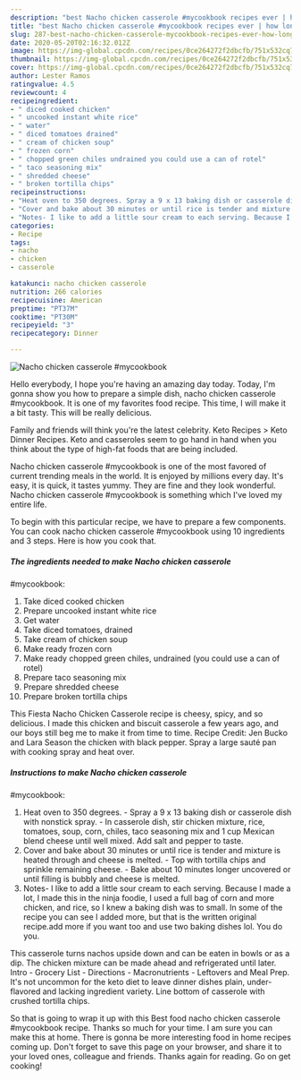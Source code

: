 ```yaml
---
description: "best Nacho chicken casserole #mycookbook recipes ever | how long to bake Nacho chicken casserole #mycookbook"
title: "best Nacho chicken casserole #mycookbook recipes ever | how long to bake Nacho chicken casserole #mycookbook"
slug: 287-best-nacho-chicken-casserole-mycookbook-recipes-ever-how-long-to-bake-nacho-chicken-casserole-mycookbook
date: 2020-05-20T02:16:32.012Z
image: https://img-global.cpcdn.com/recipes/0ce264272f2dbcfb/751x532cq70/nacho-chicken-casserole-mycookbook-recipe-main-photo.jpg
thumbnail: https://img-global.cpcdn.com/recipes/0ce264272f2dbcfb/751x532cq70/nacho-chicken-casserole-mycookbook-recipe-main-photo.jpg
cover: https://img-global.cpcdn.com/recipes/0ce264272f2dbcfb/751x532cq70/nacho-chicken-casserole-mycookbook-recipe-main-photo.jpg
author: Lester Ramos
ratingvalue: 4.5
reviewcount: 4
recipeingredient:
- " diced cooked chicken"
- " uncooked instant white rice"
- " water"
- " diced tomatoes drained"
- " cream of chicken soup"
- " frozen corn"
- " chopped green chiles undrained you could use a can of rotel"
- " taco seasoning mix"
- " shredded cheese"
- " broken tortilla chips"
recipeinstructions:
- "Heat oven to 350 degrees. Spray a 9 x 13 baking dish or casserole dish with nonstick spray. In casserole dish, stir chicken mixture, rice, tomatoes, soup, corn, chiles, taco seasoning mix and 1 cup Mexican blend cheese until well mixed. Add salt and pepper to taste."
- "Cover and bake about 30 minutes or until rice is tender and mixture is heated through and cheese is melted. Top with tortilla chips and sprinkle remaining cheese. Bake about 10 minutes longer uncovered or until filling is bubbly and cheese is melted."
- "Notes- I like to add a little sour cream to each serving. Because I made a lot, I made this in the ninja foodie, I used a full bag of corn and more chicken, and rice, so I knew a baking dish was to small. In some of the recipe you can see I added more, but that is the written original recipe.add more if you want too and use two baking dishes lol. You do you."
categories:
- Recipe
tags:
- nacho
- chicken
- casserole

katakunci: nacho chicken casserole 
nutrition: 266 calories
recipecuisine: American
preptime: "PT37M"
cooktime: "PT30M"
recipeyield: "3"
recipecategory: Dinner

---
```



![Nacho chicken casserole
#mycookbook](https://img-global.cpcdn.com/recipes/0ce264272f2dbcfb/751x532cq70/nacho-chicken-casserole-mycookbook-recipe-main-photo.jpg)

Hello everybody, I hope you're having an amazing day today. Today, I'm gonna show you how to prepare a simple dish, nacho chicken casserole
#mycookbook. It is one of my favorites food recipe. This time, I will make it a bit tasty. This will be really delicious.

Family and friends will think you&#39;re the latest celebrity. Keto Recipes &gt; Keto Dinner Recipes. Keto and casseroles seem to go hand in hand when you think about the type of high-fat foods that are being included.

Nacho chicken casserole
#mycookbook is one of the most favored of current trending meals in the world. It is enjoyed by millions every day. It's easy, it is quick, it tastes yummy. They are fine and they look wonderful. Nacho chicken casserole
#mycookbook is something which I've loved my entire life.


To begin with this particular recipe, we have to prepare a few components. You can cook nacho chicken casserole
#mycookbook using 10 ingredients and 3 steps. Here is how you cook that.

<!--inarticleads1-->

##### The ingredients needed to make Nacho chicken casserole
#mycookbook:

1. Take  diced cooked chicken
1. Prepare  uncooked instant white rice
1. Get  water
1. Take  diced tomatoes, drained
1. Take  cream of chicken soup
1. Make ready  frozen corn
1. Make ready  chopped green chiles, undrained (you could use a can of rotel)
1. Prepare  taco seasoning mix
1. Prepare  shredded cheese
1. Prepare  broken tortilla chips


This Fiesta Nacho Chicken Casserole recipe is cheesy, spicy, and so delicious. I made this chicken and biscuit casserole a few years ago, and our boys still beg me to make it from time to time. Recipe Credit: Jen Bucko and Lara Season the chicken with black pepper. Spray a large sauté pan with cooking spray and heat over. 

<!--inarticleads2-->

##### Instructions to make Nacho chicken casserole
#mycookbook:

1. Heat oven to 350 degrees. - Spray a 9 x 13 baking dish or casserole dish with nonstick spray. - In casserole dish, stir chicken mixture, rice, tomatoes, soup, corn, chiles, taco seasoning mix and 1 cup Mexican blend cheese until well mixed. Add salt and pepper to taste.
1. Cover and bake about 30 minutes or until rice is tender and mixture is heated through and cheese is melted. - Top with tortilla chips and sprinkle remaining cheese. - Bake about 10 minutes longer uncovered or until filling is bubbly and cheese is melted.
1. Notes- I like to add a little sour cream to each serving. Because I made a lot, I made this in the ninja foodie, I used a full bag of corn and more chicken, and rice, so I knew a baking dish was to small. In some of the recipe you can see I added more, but that is the written original recipe.add more if you want too and use two baking dishes lol. You do you.


This casserole turns nachos upside down and can be eaten in bowls or as a dip. The chicken mixture can be made ahead and refrigerated until later. Intro - Grocery List - Directions - Macronutrients - Leftovers and Meal Prep. It&#39;s not uncommon for the keto diet to leave dinner dishes plain, under-flavored and lacking ingredient variety. Line bottom of casserole with crushed tortilla chips. 

So that is going to wrap it up with this Best food nacho chicken casserole
#mycookbook recipe. Thanks so much for your time. I am sure you can make this at home. There is gonna be more interesting food in home recipes coming up. Don't forget to save this page on your browser, and share it to your loved ones, colleague and friends. Thanks again for reading. Go on get cooking!
